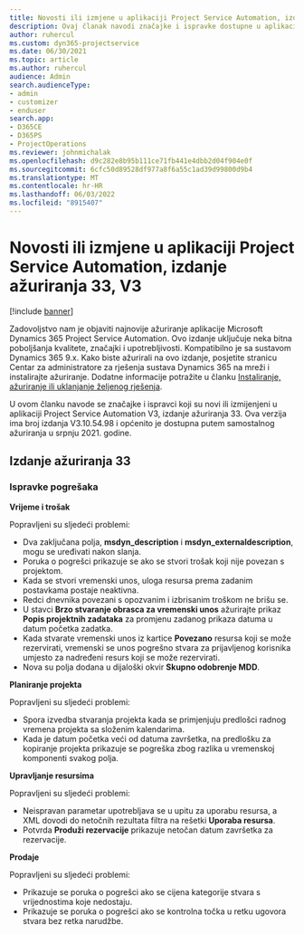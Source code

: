 ```yaml
---
title: Novosti ili izmjene u aplikaciji Project Service Automation, izdanje ažuriranja 33, V3
description: Ovaj članak navodi značajke i ispravke dostupne u aplikaciji Project Service Automation, izdanje ažuriranja 33, V3.
author: ruhercul
ms.custom: dyn365-projectservice
ms.date: 06/30/2021
ms.topic: article
ms.author: ruhercul
audience: Admin
search.audienceType:
- admin
- customizer
- enduser
search.app:
- D365CE
- D365PS
- ProjectOperations
ms.reviewer: johnmichalak
ms.openlocfilehash: d9c282e8b95b111ce71fb441e4dbb2d04f904e0f
ms.sourcegitcommit: 6cfc50d89528df977a8f6a55c1ad39d99800d9b4
ms.translationtype: MT
ms.contentlocale: hr-HR
ms.lasthandoff: 06/03/2022
ms.locfileid: "8915407"
---
```

# <a name="whats-new-or-changed-in-project-service-automation-update-release-33-v3"></a>Novosti ili izmjene u aplikaciji Project Service Automation, izdanje ažuriranja 33, V3

[!include [banner](../includes/psa-now-project-operations.md)]

Zadovoljstvo nam je objaviti najnovije ažuriranje aplikacije Microsoft Dynamics 365 Project Service Automation. Ovo izdanje uključuje neka bitna poboljšanja kvalitete, značajki i upotrebljivosti. Kompatibilno je sa sustavom Dynamics 365 9.x. Kako biste ažurirali na ovo izdanje, posjetite stranicu Centar za administratore za rješenja sustava Dynamics 365 na mreži i instalirajte ažuriranje. Dodatne informacije potražite u članku [Instaliranje, ažuriranje ili uklanjanje željenog rješenja](/power-platform/admin/install-remove-preferred-solution).

U ovom članku navode se značajke i ispravci koji su novi ili izmijenjeni u aplikaciji Project Service Automation V3, izdanje ažuriranja 33. Ova verzija ima broj izdanja V3.10.54.98 i općenito je dostupna putem samostalnog ažuriranja u srpnju 2021. godine.

## <a name="update-release-33"></a>Izdanje ažuriranja 33

### <a name="bug-fixes"></a>Ispravke pogrešaka

**Vrijeme i trošak**

Popravljeni su sljedeći problemi:

- Dva zaključana polja, **msdyn_description** i **msdyn_externaldescription**, mogu se uređivati nakon slanja.
- Poruka o pogrešci prikazuje se ako se stvori trošak koji nije povezan s projektom.
- Kada se stvori vremenski unos, uloga resursa prema zadanim postavkama postaje neaktivna.
- Redci dnevnika povezani s opozvanim i izbrisanim troškom ne brišu se.
- U stavci **Brzo stvaranje obrasca za vremenski unos** ažurirajte prikaz **Popis projektnih zadataka** za promjenu zadanog prikaza datuma u datum početka zadatka.
- Kada stvarate vremenski unos iz kartice **Povezano** resursa koji se može rezervirati, vremenski se unos pogrešno stvara za prijavljenog korisnika umjesto za nadređeni resurs koji se može rezervirati.
- Nova su polja dodana u dijaloški okvir **Skupno odobrenje MDD**.

**Planiranje projekta**

Popravljeni su sljedeći problemi:
- Spora izvedba stvaranja projekta kada se primjenjuju predlošci radnog vremena projekta sa složenim kalendarima.
- Kada je datum početka veći od datuma završetka, na predlošku za kopiranje projekta prikazuje se pogreška zbog razlika u vremenskoj komponenti svakog polja.

**Upravljanje resursima**

Popravljeni su sljedeći problemi:
- Neispravan parametar upotrebljava se u upitu za uporabu resursa, a XML dovodi do netočnih rezultata filtra na rešetki **Uporaba resursa**.
- Potvrda **Produži rezervacije** prikazuje netočan datum završetka za rezervacije.

**Prodaje**

Popravljeni su sljedeći problemi:
- Prikazuje se poruka o pogrešci ako se cijena kategorije stvara s vrijednostima koje nedostaju.
- Prikazuje se poruka o pogrešci ako se kontrolna točka u retku ugovora stvara bez retka narudžbe.
